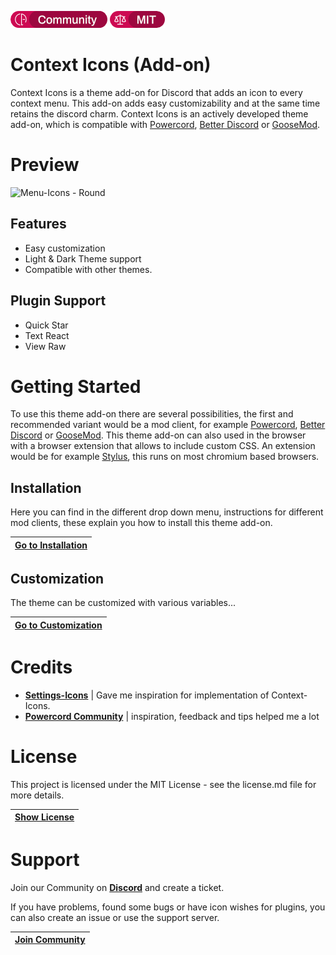 [![Community](https://raw.githubusercontent.com/CorellanStoma/CorellanStoma/master/shields/community.png)](https://discord.gg/8W8E39Z)
[![License](https://raw.githubusercontent.com/CorellanStoma/CorellanStoma/master/shields/license.png)](https://github.com/CorellanStoma/Context-Icons/blob/main/license.md)

# 

# 

# Context Icons (Add-on)

Context Icons is a theme add-on for Discord that adds an icon to every context menu. This add-on adds easy customizability and at the same time retains the discord charm. Context Icons is an actively developed theme add-on, which is compatible with [Powercord](https://github.com/powercord-org/powercord), [Better Discord](https://github.com/BetterDiscord/BetterDiscord) or [GooseMod](https://github.com/GooseMod/GooseMod).

# Preview

![Menu-Icons - Round](https://user-images.githubusercontent.com/58918358/132363531-eabf5453-647e-4f8f-89b9-d0aa3812536f.png)

## Features

* Easy customization
* Light & Dark Theme support
* Compatible with other themes.

## Plugin Support

* Quick Star
* Text React
* View Raw

# Getting Started

To use this theme add-on there are several possibilities, the first and recommended variant would be a mod client, for example [Powercord](https://github.com/powercord-org/powercord), [Better Discord](https://github.com/BetterDiscord/BetterDiscord) or [GooseMod](https://github.com/GooseMod/GooseMod).
This theme add-on can also used in the browser with a browser extension that allows to include custom CSS. An extension would be for example [Stylus](https://github.com/openstyles/stylus), this runs on most chromium based browsers.

## Installation

Here you can find in the different drop down menu, instructions for different mod clients, these explain you how to install this theme add-on.

|[Go to Installation](https://github.com/CorellanStoma/Context-Icons)|
|---|

## Customization

The theme can be customized with various variables...

|[Go to Customization](https://github.com/CorellanStoma/Context-Icons)|
|---|

# Credits

* [**Settings-Icons**](https://github.com/snappercord/Settings-Icons) | Gave me inspiration for implementation of Context-Icons.
* [**Powercord Community**](https://discord.gg/powercord) | inspiration, feedback and tips helped me a lot

# License

This project is licensed under the MIT License - see the license.md file for more details.

|[Show License](https://github.com/CorellanStoma/Context-Icons/blob/main/license)|
|---|

# Support

Join our Community on [**Discord**](https://discord.com/) and create a ticket.

If you have problems,  found some bugs or have icon wishes for plugins, you can also create an issue or use the support server.

|[Join Community](https://discord.gg/8W8E39Z)|
|---|
